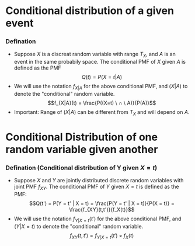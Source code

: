 # Conditional distribution of a given event
### Defination
- Suppose $X$ is a discreat random variable with range $T_X$, and $A$ is an event in the same probabily space. The conditional PMF of $X$ given $A$ is defined as the PMF
$$Q(t) = P (X =t | A)$$
- We will use the notation $f_{X|A}$ for the above conditional PMF, and $(X|A)$ to denote the "conditional" random variable.
$$f_{X|A}(t) =  \frac{P((X=t) \  ∩  \ A)}{P(A)}$$
- Important: Range of $(X|A)$ can be different from $T_X$ and will depend on $A$.
# Conditional Distribution of one random variable given another
### Defination (Conditional distribution of Y given $X = t$)
- Suppose $X$ and $Y$ are jointly distributed discrete random variables with joint $\text{PMF }f_{XY}$. The conditional PMF of $Y$ given $X = t$ is defined as the PMF:
$$Q(t') = P(Y = t' | X = t) = \frac{P(Y = t' | X = t)}{P(X = t)} = \frac{f_{XY}(t,t')}{f_X(t)}$$
- We will use the notation $f_{Y|X=t}(t')$ for the above conditional PMF, and $(Y|X=t)$ to denote the "conditional" random variable.
 $$f_{XY}(t,t') = f_{Y|X=t}(t') \times f_X(t)$$